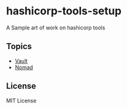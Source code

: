 # hashicorp-tools-setup
A Sample art of work on hashicorp tools

## Topics

* [Vault](https://github.com/ramitsurana/hashicorp-tools-setup/blob/master/vault/README.md)
* [Nomad](https://github.com/ramitsurana/hashicorp-tools-setup/blob/master/nomad/README.md)

## License

MIT License
